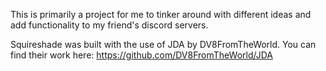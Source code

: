 This is primarily a project for me to tinker around with different ideas and add functionality to my friend's discord servers.

Squireshade was built with the use of JDA by DV8FromTheWorld. You can find their work here: https://github.com/DV8FromTheWorld/JDA
